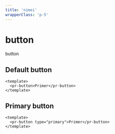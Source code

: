 ```yaml
---
title: 'nimei'
wrapperClass: 'p-5'
---
```


# button

button

## Default button

```vue demo
<template>
  <pr-button>Primer</pr-button>
</template>
```


## Primary button

```vue demo
<template>
  <pr-button type="primary">Primer</pr-button>
</template>
```
